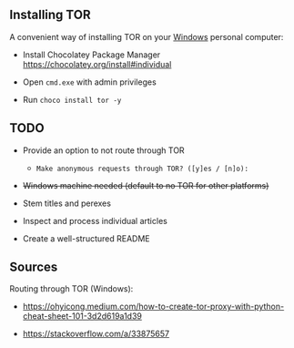## Installing TOR

A convenient way of installing TOR on your <u>Windows</u> personal computer:

- Install Chocolatey Package Manager https://chocolatey.org/install#individual

- Open `cmd.exe` with admin privileges
- Run `choco install tor -y` 



## TODO

- Provide an option to not route through TOR
  - `Make anonymous requests through TOR? ([y]es / [n]o): `

- ~~Windows machine needed (default to no TOR for other platforms)~~

- Stem titles and perexes

- Inspect and process individual articles

- Create a well-structured README



## Sources

Routing through TOR (Windows):

- https://ohyicong.medium.com/how-to-create-tor-proxy-with-python-cheat-sheet-101-3d2d619a1d39

- https://stackoverflow.com/a/33875657